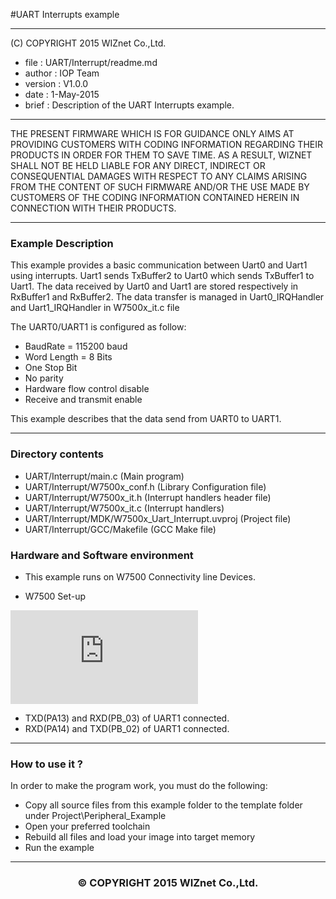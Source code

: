 #UART Interrupts example
******************************************************************************
(C) COPYRIGHT 2015 WIZnet Co.,Ltd.

  * file    : UART/Interrupt/readme.md 
  * author  : IOP Team
  * version : V1.0.0
  * date    : 1-May-2015
  * brief   : Description of the UART Interrupts example.

******************************************************************************

THE PRESENT FIRMWARE WHICH IS FOR GUIDANCE ONLY AIMS AT PROVIDING CUSTOMERS WITH CODING INFORMATION REGARDING THEIR PRODUCTS IN ORDER FOR THEM TO SAVE TIME. AS A RESULT, WIZNET SHALL NOT BE HELD LIABLE FOR ANY DIRECT, INDIRECT OR CONSEQUENTIAL DAMAGES WITH RESPECT TO ANY CLAIMS ARISING FROM THE CONTENT OF SUCH FIRMWARE AND/OR THE USE MADE BY CUSTOMERS OF THE CODING INFORMATION CONTAINED HEREIN IN CONNECTION WITH THEIR PRODUCTS.

******************************************************************************

### Example Description

This example provides a basic communication between Uart0 and Uart1 using 
interrupts.
Uart1 sends TxBuffer2 to Uart0 which sends TxBuffer1 to Uart1. The data received 
by Uart0 and Uart1 are stored respectively in RxBuffer1 and RxBuffer2. The data
transfer is managed in Uart0_IRQHandler and Uart1_IRQHandler in W7500x_it.c file

The UART0/UART1 is configured as follow:
  - BaudRate = 115200 baud  
  - Word Length = 8 Bits
  - One Stop Bit
  - No parity
  - Hardware flow control disable
  - Receive and transmit enable
    
This example describes that the data send from UART0 to UART1.

______________________________________________________________________________
### Directory contents

  - UART/Interrupt/main.c                                            (Main program)
  - UART/Interrupt/W7500x_conf.h                                     (Library Configuration file)
  - UART/Interrupt/W7500x_it.h                                       (Interrupt handlers header file)
  - UART/Interrupt/W7500x_it.c                                       (Interrupt handlers)
  - UART/Interrupt/MDK/W7500x_Uart_Interrupt.uvproj                  (Project file)
  - UART/Interrupt/GCC/Makefile                        	             (GCC Make file)

### Hardware and Software environment 

  - This example runs on W7500 Connectivity line Devices.
  
  -  W7500 Set-up

![](http://wizwiki.net/wiki/lib/exe/fetch.php?media=products:w7500:peripherals:interrupt.png)

   - TXD(PA13) and RXD(PB_03) of UART1 connected.
   - RXD(PA14) and TXD(PB_02) of UART1 connected.
  
 
______________________________________________________________________________

### How to use it ? 
In order to make the program work, you must do the following:
 - Copy all source files from this example folder to the template folder under
   Project\Peripheral_Example
 - Open your preferred toolchain 
 - Rebuild all files and load your image into target memory
 - Run the example 

______________________________________________________________________________

<h3><center>&copy; COPYRIGHT 2015 WIZnet Co.,Ltd.</center></h3>
